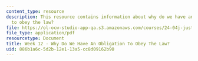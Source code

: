 ```yaml
---
content_type: resource
description: This resource contains information about why do we have an obligation
  to obey the law?
file: https://ol-ocw-studio-app-qa.s3.amazonaws.com/courses/24-04j-justice-spring-2012/886b1a6c5d2b12e113a5cc8d09162b90_MIT24_04JS12_Week12.pdf
file_type: application/pdf
resourcetype: Document
title: Week 12 - Why Do We Have An Obligation To Obey The Law?
uid: 886b1a6c-5d2b-12e1-13a5-cc8d09162b90
---
```

